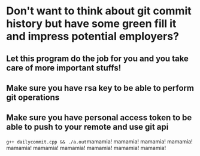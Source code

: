 # Don't want to think about git commit history but have some green fill it and impress potential employers?

## Let this program do the job for you and you take care of more important stuffs! 

## Make sure you have rsa key to be able to perform git operations

## Make sure you have personal access token to be able to push to your remote and use git api

`g++ dailycommit.cpp && ./a.out`mamamia!
mamamia!
mamamia!
mamamia!
mamamia!
mamamia!
mamamia!
mamamia!
mamamia!
mamamia!
